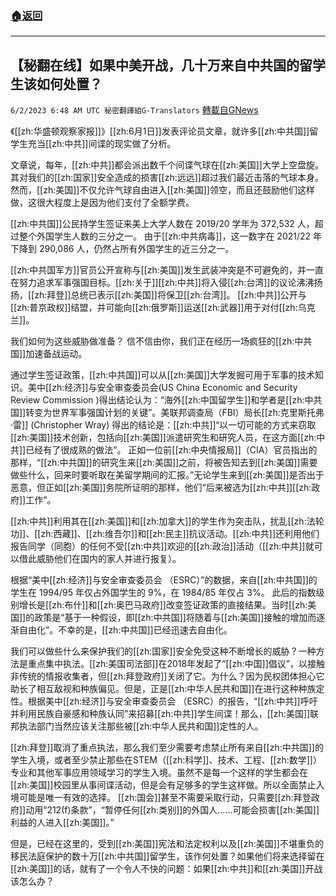 ###  [:house:返回](README.md)
---


## 【秘翻在线】如果中美开战，几十万来自中共国的留学生该如何处置？
`6/2/2023 6:48 AM UTC 秘密翻譯組G-Translators` [轉載自GNews](https://gnews.org/articles/1351386)

《[[zh:华盛顿观察家报]]》[[zh:6月1日]]发表评论员文章，就许多[[zh:中共国]]留学生充当[[zh:中共]]间谍的现实做了分析。

文章说，每年，[[zh:中共]]都会派出数千个间谍气球在[[zh:美国]]大学上空盘旋。 其对我们的[[zh:国家]]安全造成的损害[[zh:远远]]超过我们最近击落的气球本身。 然而，[[zh:美国]]不仅允许气球自由进入[[zh:美国]]领空，而且还鼓励他们这样做，这很大程度上是因为他们支付了全额学费。

[[zh:中共国]]公民持学生签证来美上大学人数在 2019/20 学年为 372,532 人，超过整个外国学生人数的三分之一。 由于[[zh:中共病毒]]，这一数字在 2021/22 年下降到 290,086 人，仍然占所有外国学生的近三分之一。

[[zh:中共国军方]]官员公开宣称与[[zh:美国]]发生武装冲突是不可避免的，并一直在努力追求军事强国目标。[[zh:关于]][[zh:中共]]将入侵[[zh:台湾]]的议论沸沸扬扬，[[zh:拜登]]总统已表示[[zh:美国]]将保卫[[zh:台湾]]。 [[zh:中共]]公开与[[zh:普京政权]]结盟，并可能向[[zh:俄罗斯]]运送[[zh:武器]]用于对付[[zh:乌克兰]]。

我们如何为这些威胁做准备？ 信不信由你，我们正在经历一场疯狂的[[zh:中共国]]加速备战运动。

通过学生签证政策，[[zh:中共国]]可以从[[zh:美国]]大学发掘可用于军事的技术知识。美中[[zh:经济]]与安全审查委员会(US China Economic and Security Review Commission )得出结论认为：“海外[[zh:中国留学生]]和学者是[[zh:中共国]]转变为世界军事强国计划的关键”。美联邦调查局（FBI）局长[[zh:克里斯托弗·雷]] (Christopher Wray) 得出的结论是：[[zh:中共]]“以一切可能的方式来窃取[[zh:美国]]技术创新，包括向[[zh:美国]]派遣研究生和研究人员，在这方面[[zh:中共]]已经有了很成熟的做法”。 正如一位前[[zh:中央情报局]]（CIA）官员指出的那样，“[[zh:中共国]]的研究生来[[zh:美国]]之前，将被告知去到[[zh:美国]]需要做些什么，回来时要听取在美留学期间的汇报。”无论学生来到[[zh:美国]]是否出于恶意，但正如[[zh:美国]]务院所证明的那样，他们“后来被选为[[zh:中共]][[zh:政府]]工作”。

[[zh:中共]]利用其在[[zh:美国]]和[[zh:加拿大]]的学生作为突击队，扰乱[[zh:法轮功]]、[[zh:西藏]]、[[zh:维吾尔]]和[[zh:民主]]抗议活动。[[zh:中共]]还利用他们报告同学（同胞）的任何不受[[zh:中共]]欢迎的[[zh:政治]]活动（[[zh:中共]]就可以借此威胁他们在国内的家人并进行报复）。

根据“美中[[zh:经济]]与安全审查委员会 （ESRC）”的数据，来自[[zh:中共国]]的学生在 1994/95 年仅占外国学生的 9%，在 1984/85 年仅占 3%。 此后的指数级别增长是[[zh:布什]]和[[zh:奥巴马政府]]改变签证政策的直接结果。当时[[zh:美国]]的政策是“基于一种假设，即[[zh:中共国]]将随着与[[zh:美国]]接触的增加而逐渐自由化”。不幸的是，[[zh:中共国]]已经迅速去自由化。

我们可以做些什么来保护我们的[[zh:国家]]安全免受这种不断增长的威胁？一种方法是重点集中执法。[[zh:美国司法部]]在2018年发起了“[[zh:中国]]倡议”，以接触非传统的情报收集者，但[[zh:拜登政府]]关闭了它。为什么？因为民权团体担心它助长了相互敌视和种族偏见。但是，正是[[zh:中华人民共和国]]在进行这种种族定性。根据美中[[zh:经济]]与安全审查委员会 （ESRC）的报告，“[[zh:中共]]呼吁并利用民族自豪感和种族认同”来招募[[zh:中共]]学生间谍！那么，[[zh:美国]]联邦执法部门当然应该关注那些被[[zh:中华人民共和国]]定性的人。

[[zh:拜登]]取消了重点执法，那么我们至少需要考虑禁止所有来自[[zh:中共国]]的学生入境，或者至少禁止那些在STEM（[[zh:科学]]、技术、工程、[[zh:数学]]）专业和其他军事应用领域学习的学生入境。虽然不是每一个这样的学生都会在[[zh:美国]]校园里从事间谍活动，但是会有足够多的学生这样做。所以全面禁止入境可能是唯一有效的选择。 [[zh:国会]]甚至不需要采取行动，只需要[[zh:拜登政府]]动用“212(f)条款”，“暂停任何[[zh:类别]]的外国人……可能会损害[[zh:美国]]利益的人进入[[zh:美国]]。”

但是，已经在这里的，受到[[zh:美国]]宪法和法定权利以及[[zh:美国]]不堪重负的移民法庭保护的数十万[[zh:中共国]]留学生，该作何处置？如果他们将来选择留在[[zh:美国]]的话，就有了一个令人不快的问题：如果[[zh:中共]]和[[zh:美国]]开战该怎么办？
